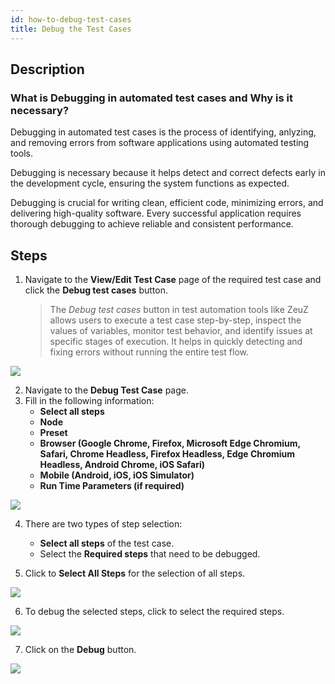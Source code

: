 ```yaml
---
id: how-to-debug-test-cases
title: Debug the Test Cases
---
```


## Description

### What is Debugging in automated test cases and Why is it necessary?

Debugging in automated test cases is the process of identifying, anlyzing, and removing errors from software applications using automated testing tools.

Debugging is necessary because it helps detect and correct defects early in the development cycle, ensuring the system functions as expected.

Debugging is crucial for writing clean, efficient code, minimizing errors, and delivering high-quality software. Every successful application requires thorough debugging to achieve reliable and consistent performance.

## Steps

1. Navigate to the **View/Edit Test Case** page of the required test case and click the **Debug test cases** button.

   > The *Debug test cases* button in test automation tools like ZeuZ allows users to execute a test case step-by-step, inspect the values of variables, monitor test behavior, and identify issues at specific stages of execution. It helps in quickly detecting and fixing errors without running the entire test flow.  

![](/img/how-tos/how-to-debug-test-cases/tc-debug-icon.png)

2. Navigate to the **Debug Test Case** page.  
3. Fill in the following information:
   - **Select all steps**
   - **Node**
   - **Preset**
   - **Browser (Google Chrome, Firefox, Microsoft Edge Chromium, Safari, Chrome Headless, Firefox Headless, Edge Chromium Headless, Android Chrome, iOS Safari)**
   - **Mobile (Android, iOS, iOS Simulator)**
   - **Run Time Parameters (if required)**

![](/img/how-tos/how-to-debug-test-cases/select-machine-icon.png)

4. There are two types of step selection:
   - **Select all steps** of the test case.
   - Select the **Required steps** that need to be debugged. 

5. Click to **Select All Steps** for the selection of all steps.

![](/img/how-tos/how-to-debug-test-cases/select-all-steps.png)

6. To debug the selected steps, click to select the required steps.

![](/img/how-tos/how-to-debug-test-cases/selected-steps.png)

7. Click on the **Debug** button.  

![](/img/how-tos/how-to-debug-test-cases/debug-button.png)
